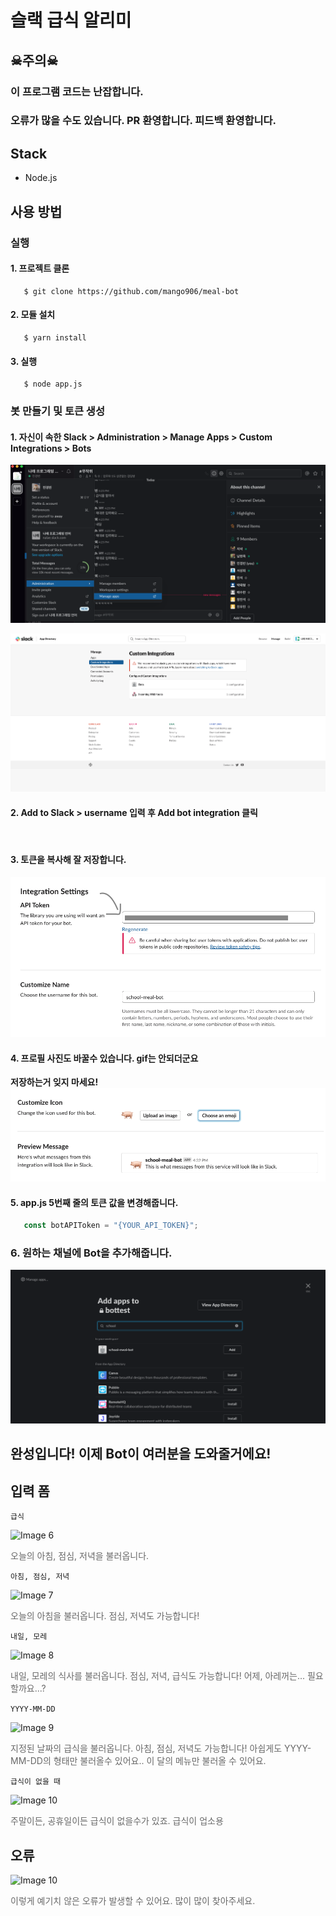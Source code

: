 # 슬랙 급식 알리미

## ☠주의☠
### 이 프로그램 코드는 난잡합니다.
### 오류가 많을 수도 있습니다. PR 환영합니다. 피드백 환영합니다.

## Stack
- Node.js


## 사용 방법

### 실행

#### 1. 프로젝트 클론
```
   $ git clone https://github.com/mango906/meal-bot
```


#### 2. 모듈 설치
```
   $ yarn install
```

#### 3. 실행
```
   $ node app.js
```

### 봇 만들기 및 토큰 생성

#### 1. 자신이 속한 Slack > Administration > Manage Apps > Custom Integrations > Bots

![Image 1](/img/2.png)

![Image 2](/img/1.png)

#### 2. Add to Slack > username 입력 후 Add bot integration 클릭

<br />

#### 3. 토큰을 복사해 잘 저장합니다.
![Image 3](/img/3.png)

#### 4. 프로필 사진도 바꿀수 있습니다. gif는 안되더군요
**저장하는거 잊지 마세요!**
![Image 4](/img/4.png)

#### 5. app.js 5번째 줄의 토큰 값을 변경해줍니다.

```javascript
   const botAPIToken = "{YOUR_API_TOKEN}";
```

### 6. 원하는 채널에 Bot을 추가해줍니다.
![Image 5](/img/5.png)


## 완성입니다! 이제 Bot이 여러분을 도와줄거에요!



## 입력 폼
```급식```

![Image 6](/img/6.png)
<p style="opacity: 0.65">오늘의 아침, 점심, 저녁을 불러옵니다.</p>


```아침, 점심, 저녁```

![Image 7](/img/7.png)
<p style="opacity: 0.65">오늘의 아침을 불러옵니다. 점심, 저녁도 가능합니다!</p>

```내일, 모레```

![Image 8](/img/8.png)
<p style="opacity: 0.65">내일, 모레의 식사를 불러옵니다. 점심, 저녁, 급식도 가능합니다! 어제, 아레꺼는... 필요할까요...?</p>

```YYYY-MM-DD``` 

![Image 9](/img/9.png)

<p style="opacity: 0.65">지정된 날짜의 급식을 불러옵니다. 아침, 점심, 저녁도 가능합니다! 아쉽게도 YYYY-MM-DD의 형태만 불러올수 있어요.. 이 달의 메뉴만 불러올 수 있어요.</p>

```급식이 없을 때```

![Image 10](/img/10.png)
<p style="opacity: 0.65">주말이든, 공휴일이든 급식이 없을수가 있죠. 급식이 업소용</p>



## 오류
![Image 10](/img/err.png)

<p style="opacity: 0.65">이렇게 예기치 않은 오류가 발생할 수 있어요. 많이 많이 찾아주세요.</p>
